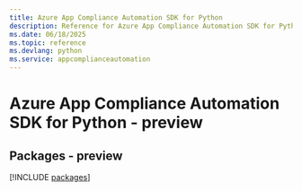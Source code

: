 ```yaml
---
title: Azure App Compliance Automation SDK for Python
description: Reference for Azure App Compliance Automation SDK for Python
ms.date: 06/18/2025
ms.topic: reference
ms.devlang: python
ms.service: appcomplianceautomation
---
```

# Azure App Compliance Automation SDK for Python - preview
## Packages - preview
[!INCLUDE [packages](app-compliance-automation-index.md)]